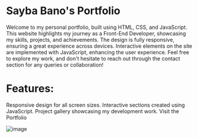 # Sayba Bano's Portfolio
Welcome to my personal portfolio, built using HTML, CSS, and JavaScript.
This website highlights my journey as a Front-End Developer, showcasing my skills, projects, and achievements.
The design is fully responsive, ensuring a great experience across devices.
Interactive elements on the site are implemented with JavaScript, enhancing the user experience.
Feel free to explore my work, and don't hesitate to reach out through the contact section for any queries or collaboration!

# Features:
Responsive design for all screen sizes.
Interactive sections created using JavaScript.
Project gallery showcasing my development work.
Visit the Portfolio

![image](https://github.com/user-attachments/assets/73d556d6-73a2-4e6a-ab0d-4af91a8b736d)

